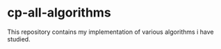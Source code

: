 # cp-all-algorithms
This repository contains my implementation of various algorithms i have studied.
